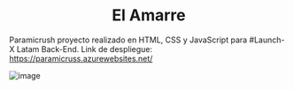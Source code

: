 <h1 align="center"> El Amarre </h1>

Paramicrush proyecto realizado en HTML, CSS y JavaScript para #Launch-X Latam Back-End.
Link de despliegue: https://paramicruss.azurewebsites.net/

![image](https://user-images.githubusercontent.com/87509270/218178934-ced7d9eb-bbb0-4f40-a7d1-5446b0512ed6.png)

